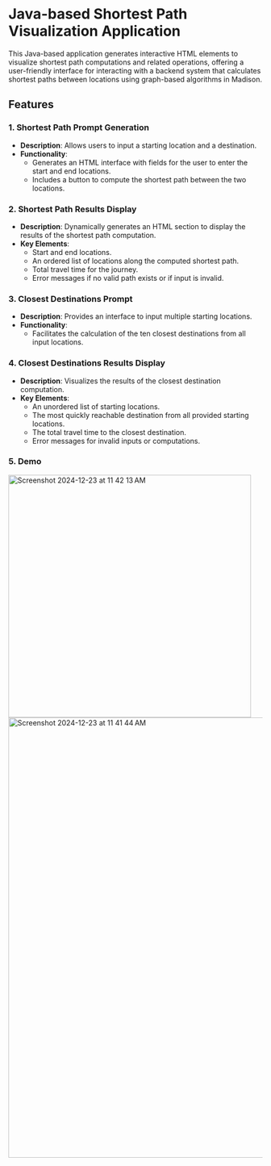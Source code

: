 # Java-based Shortest Path Visualization Application

This Java-based application generates interactive HTML elements to visualize shortest path computations and related operations, offering a user-friendly interface for interacting with a backend system that calculates shortest paths between locations using graph-based algorithms in Madison.

## Features

### 1. **Shortest Path Prompt Generation**
- **Description**: Allows users to input a starting location and a destination.
- **Functionality**:
  - Generates an HTML interface with fields for the user to enter the start and end locations.
  - Includes a button to compute the shortest path between the two locations.

### 2. **Shortest Path Results Display**
- **Description**: Dynamically generates an HTML section to display the results of the shortest path computation.
- **Key Elements**:
  - Start and end locations.
  - An ordered list of locations along the computed shortest path.
  - Total travel time for the journey.
  - Error messages if no valid path exists or if input is invalid.

### 3. **Closest Destinations Prompt**
- **Description**: Provides an interface to input multiple starting locations.
- **Functionality**:
  - Facilitates the calculation of the ten closest destinations from all input locations.

### 4. **Closest Destinations Results Display**
- **Description**: Visualizes the results of the closest destination computation.
- **Key Elements**:
  - An unordered list of starting locations.
  - The most quickly reachable destination from all provided starting locations.
  - The total travel time to the closest destination.
  - Error messages for invalid inputs or computations.
 
### 5. **Demo**
<img width="481" alt="Screenshot 2024-12-23 at 11 42 13 AM" src="https://github.com/user-attachments/assets/c4388c2c-d0fc-4f26-93ab-40872583135a" />
<img width="873" alt="Screenshot 2024-12-23 at 11 41 44 AM" src="https://github.com/user-attachments/assets/c54208b0-55d8-46cc-9ae8-ff6e282e03d6" />

